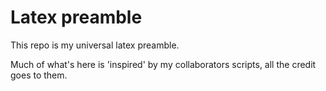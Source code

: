 # Latex preamble

This repo is my universal latex preamble.

Much of what's here is 'inspired' by my collaborators scripts, all the credit goes to them.
